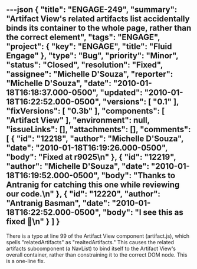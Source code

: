---json
{
  "title": "ENGAGE-249",
  "summary": "Artifact View's related artifacts list accidentally binds its container to the whole page, rather than the correct element",
  "tags": "ENGAGE",
  "project": {
    "key": "ENGAGE",
    "title": "Fluid Engage"
  },
  "type": "Bug",
  "priority": "Minor",
  "status": "Closed",
  "resolution": "Fixed",
  "assignee": "Michelle D'Souza",
  "reporter": "Michelle D'Souza",
  "date": "2010-01-18T16:18:37.000-0500",
  "updated": "2010-01-18T16:22:52.000-0500",
  "versions": [
    "0.1"
  ],
  "fixVersions": [
    "0.3b"
  ],
  "components": [
    "Artifact View"
  ],
  "environment": null,
  "issueLinks": [],
  "attachments": [],
  "comments": [
    {
      "id": "12218",
      "author": "Michelle D'Souza",
      "date": "2010-01-18T16:19:26.000-0500",
      "body": "Fixed at r9025\n"
    },
    {
      "id": "12219",
      "author": "Michelle D'Souza",
      "date": "2010-01-18T16:19:52.000-0500",
      "body": "Thanks to Antranig for catching this one while reviewing our code.\n"
    },
    {
      "id": "12220",
      "author": "Antranig Basman",
      "date": "2010-01-18T16:22:52.000-0500",
      "body": "I see this as fixed 🙂\n"
    }
  ]
}
---
There is a typo at line 99 of the Artifact View component (artifact.js), which spells "relatedArtifacts" as "realtedArtifacts." This causes the related artifacts subcomponent (a NavList) to bind itself to the Artifact View's overall container, rather than constraining it to the correct DOM node. This is a one-line fix.

        
